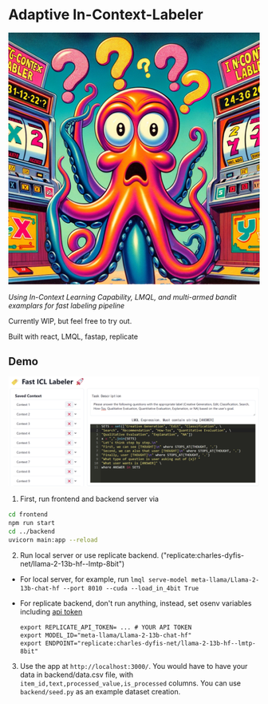 # Adaptive In-Context-Labeler

<center>
    <img src="contents/main.png">
</center>

*Using In-Context Learning Capability, LMQL, and multi-armed bandit examplars for fast labeling pipeline*



Currently WIP, but feel free to try out.

Built with react, LMQL, fastap, replicate


## Demo

<center>
    <img src="contents/image.png">
</center>
 
1. First, run frontend and backend server via

```bash
cd frontend
npm run start
cd ../backend
uvicorn main:app --reload
```

2. Run local server or use replicate backend. ("replicate:charles-dyfis-net/llama-2-13b-hf--lmtp-8bit")
  * For local server, for example, run `lmql serve-model meta-llama/Llama-2-13b-chat-hf --port 8010 --cuda --load_in_4bit True`
  * For replicate backend, don't run anything, instead, set osenv variables including [api token](https://replicate.com/account/api-tokens)

    ```
    export REPLICATE_API_TOKEN= ... # YOUR API TOKEN
    export MODEL_ID="meta-llama/Llama-2-13b-chat-hf"
    export ENDPOINT="replicate:charles-dyfis-net/llama-2-13b-hf--lmtp-8bit"
    ```

3. Use the app at `http://localhost:3000/`. You would have to have your data in backend/data.csv file, with `item_id,text,processed_value,is_processed` columns. You can use `backend/seed.py` as an example dataset creation.





